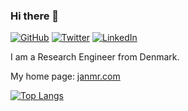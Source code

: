### Hi there 👋

[![GitHub](https://img.shields.io/badge/GitHub-%40janmarthedal-239a3b.svg)](https://github.com/janmarthedal)
[![Twitter](https://img.shields.io/badge/Twitter-%40janmarthedal-58a1f2.svg)](https://twitter.com/janmarthedal)
[![LinkedIn](https://img.shields.io/badge/Linked-in-0c66c3.svg)](https://www.linkedin.com/in/janmr/)

I am a Research Engineer from Denmark.

My home page: [janmr.com](https://janmr.com)

[![Top Langs](https://github-readme-stats.vercel.app/api/top-langs/?username=janmarthedal&exclude_repo=aaplus,eukleides,CindyJS-builds,mathml2svg&layout=compact&theme=dark)](https://github.com/anuraghazra/github-readme-stats)

<!--
**janmarthedal/janmarthedal** is a ✨ _special_ ✨ repository because its `README.md` (this file) appears on your GitHub profile.

Here are some ideas to get you started:

- 🔭 I’m currently working on ...
- 🌱 I’m currently learning ...
- 👯 I’m looking to collaborate on ...
- 🤔 I’m looking for help with ...
- 💬 Ask me about ...
- 📫 How to reach me: ...
- 😄 Pronouns: ...
- ⚡ Fun fact: ...
-->
